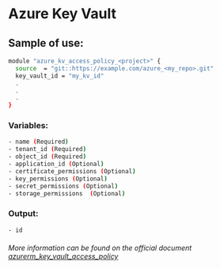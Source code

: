 # Azure Key Vault

## Sample of use:

```bash
module "azure_kv_access_policy_<project>" {
  source  = "git::https://example.com/azure_<my_repo>.git"
  key_vault_id = "my_kv_id"
  .
  .
  .
}
```

### Variables:

```bash
- name (Required)
- tenant_id (Required)
- object_id (Required)
- application_id (Optional)
- certificate_permissions (Optional)
- key_permissions (Optional)
- secret_permissions (Optional)
- storage_permissions  (Optional)
```

### Output:

```bash
- id
```

###### More information can be found on the official document [azurerm_key_vault_access_policy](https://registry.terraform.io/providers/hashicorp/azurerm/latest/docs/resources/key_vault_access_policy)